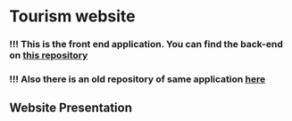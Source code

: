 # Tourism website

<h3> !!! This is the front end application. You can find the back-end on <a href="https://github.com/Ssmartcode/Tourismwebsite-backend">this repository</a> </h3>
<h3 > !!! Also there is an old repository of same application <a href="https://github.com/Ssmartcode/TourismWebsite">here</a> </h3>

## Website Presentation
